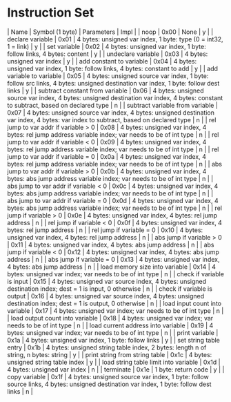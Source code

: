 Instruction Set
===

| Name                                  | Symbol (1 byte) | Parameters                                                                                                                          | Impl |
| noop                                  | 0x00            | None                                                                                                                                | y    |
| declare variable                      | 0x01            | 4 bytes: unsigned var index, 1 byte: type (0 = int32, 1 = link)                                                                     | y    |
| set variable                          | 0x02            | 4 bytes: unsigned var index, 1 byte: follow links, 4 bytes: content                                                                 | y    |
| undeclare variable                    | 0x03            | 4 bytes: unsigned var index                                                                                                         | y    |
| add constant to variable              | 0x04            | 4 bytes: unsigned var index, 1 byte: follow links, 4 bytes: constant to add                                                         | y    |
| add variable to variable              | 0x05            | 4 bytes: unsigned source var index, 1 byte: follow src links, 4 bytes: unsigned destination var index, 1 byte: follow dest links    | y    |
| subtract constant from variable       | 0x06            | 4 bytes: unsigned source var index, 4 bytes: unsigned destination var index, 4 bytes: constant to subtract, based on declared type  | n    |
| subtract variable from variable       | 0x07            | 4 bytes: unsigned source var index, 4 bytes: unsigned destination var index, 4 bytes: var index to subtract, based on declared type | n    |
| rel jump to var addr if variable > 0  | 0x08            | 4 bytes: unsigned var index, 4 bytes: rel jump address variable index; var needs to be of int type                                  | n    |
| rel jump to var addr if variable < 0  | 0x09            | 4 bytes: unsigned var index, 4 bytes: rel jump address variable index; var needs to be of int type                                  | n    |
| rel jump to var addr if variable = 0  | 0x0a            | 4 bytes: unsigned var index, 4 bytes: rel jump address variable index; var needs to be of int type                                  | n    |
| abs jump to var addr if variable > 0  | 0x0b            | 4 bytes: unsigned var index, 4 bytes: abs jump address variable index; var needs to be of int type                                  | n    |
| abs jump to var addr if variable < 0  | 0x0c            | 4 bytes: unsigned var index, 4 bytes: abs jump address variable index; var needs to be of int type                                  | n    |
| abs jump to var addr if variable = 0  | 0x0d            | 4 bytes: unsigned var index, 4 bytes: abs jump address variable index; var needs to be of int type                                  | n    |
| rel jump if variable > 0              | 0x0e            | 4 bytes: unsigned var index, 4 bytes: rel jump address                                                                              | n    |
| rel jump if variable < 0              | 0x0f            | 4 bytes: unsigned var index, 4 bytes: rel jump address                                                                              | n    |
| rel jump if variable = 0              | 0x10            | 4 bytes: unsigned var index, 4 bytes: rel jump address                                                                              | n    |
| abs jump if variable > 0              | 0x11            | 4 bytes: unsigned var index, 4 bytes: abs jump address                                                                              | n    |
| abs jump if variable < 0              | 0x12            | 4 bytes: unsigned var index, 4 bytes: abs jump address                                                                              | n    |
| abs jump if variable = 0              | 0x13            | 4 bytes: unsigned var index, 4 bytes: abs jump address                                                                              | n    |
| load memory size into variable        | 0x14            | 4 bytes: unsigned var index; var needs to be of int type                                                                            | n    |
| check if variable is input            | 0x15            | 4 bytes: unsigned var source index, 4 bytes: unsigned destination index; dest = 1 is input, 0 otherwise                             | n    |
| check if variable is output           | 0x16            | 4 bytes: unsigned var source index, 4 bytes: unsigned destination index; dest = 1 is output, 0 otherwise                            | n    |
| load input count into variable        | 0x17            | 4 bytes: unsigned var index; var needs to be of int type                                                                            | n    |
| load output count into variable       | 0x18            | 4 bytes: unsigned var index; var needs to be of int type                                                                            | n    |
| load current address into variable    | 0x19            | 4 bytes: unsigned var index; var needs to be of int type                                                                            | n    |
| print variable                        | 0x1a            | 4 bytes: unsigned var index, 1 byte: follow links                                                                                   | y    |
| set string table entry                | 0x1b            | 4 bytes: unsigned string table index, 2 bytes: length n of string, n bytes: string                                                  | y    |
| print string from string table        | 0x1c            | 4 bytes: unsigned string table index                                                                                                | y    |
| load string table limit into variable | 0x1d            | 4 bytes: unsigned var index                                                                                                         | n    |
| terminate                             | 0x1e            | 1 byte: return code                                                                                                                 | y    |
| copy variable                         | 0x1f            | 4 bytes: unsigned source var index, 1 byte: follow source links, 4 bytes: unsigned destination var index, 1 byte: follow dest links | n    |
